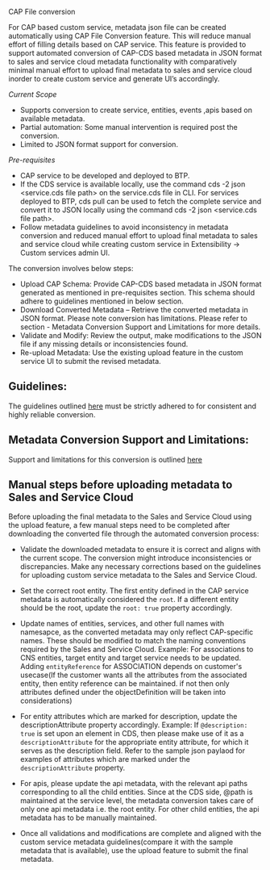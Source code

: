 CAP File conversion

For CAP based custom service, metadata json file can be created automatically using CAP File Conversion feature.
This will reduce manual effort of filling details based on CAP service. This feature is provided to support automated conversion of CAP-CDS based metadata in JSON format to sales and service cloud metadata functionality with comparatively minimal manual effort to upload final metadata to sales and service cloud inorder to create custom service and generate UI’s accordingly.

_Current Scope_

- Supports conversion to create service, entities, events ,apis based on available metadata.
- Partial automation: Some manual intervention is required post the conversion.
- Limited to JSON format support for conversion.

_Pre-requisites_

- CAP service to be developed and deployed to BTP.
- If the CDS service is available locally, use the command cds -2 json <service.cds file path> on the service.cds file in CLI. For services deployed to BTP, cds pull <Service-URL> can be used to fetch the complete service and convert it to JSON locally using the command cds -2 json <service.cds file path>.
- Follow metadata guidelines to avoid inconsistency in metadata conversion and reduced manual effort to upload final metadata to sales and service cloud while creating custom service in Extensibility -> Custom services admin UI.


The conversion involves below steps:

- Upload CAP Schema: Provide CAP-CDS based metadata in JSON format generated as mentioned in pre-requisites section. This schema should adhere to guidelines mentioned in below section.
- Download Converted Metadata – Retrieve the converted metadata in JSON format. Please note conversion has limitations. Please refer to section - Metadata Conversion Support and Limitations for more details.
- Validate and Modify: Review the output, make modifications to the JSON file if any missing details or inconsistencies found.
- Re-upload Metadata: Use the existing upload feature in the custom service UI to submit the revised metadata.


## Guidelines:

The guidelines outlined [here]() must be strictly adhered to for consistent and highly reliable conversion.

## Metadata Conversion Support and Limitations:

Support and limitations for this conversion is outlined [here]()


## Manual steps before uploading metadata to Sales and Service Cloud

Before uploading the final metadata to the Sales and Service Cloud using the upload feature, a few manual steps need to be completed after downloading the converted file through the automated conversion process:

- Validate the downloaded metadata to ensure it is correct and aligns with the current scope. The conversion might introduce inconsistencies or discrepancies. Make any necessary corrections based on the guidelines for uploading custom service metadata to the Sales and Service Cloud.  

- Set the correct root entity. The first entity defined in the CAP service metadata is automatically considered the `root`. If a different entity should be the root, update the `root: true` property accordingly.

- Update names of entities, services, and other full names with namesapce, as the converted metadata may only reflect CAP-specific names. These should be modified to match the naming conventions required by the Sales and Service Cloud. Example: For associations to CNS entities, target entity and target service needs to be updated. Adding `entityReference` for ASSOCIATION depends on customer's usecase(If the customer wants all the attributes from the associated entity, then entity reference can be maintained. if not then only attributes defined under the objectDefinition will be taken into considerations)
  
- For entity attributes which are marked for description, update the descriptionAttribute property accordingly.
  Example: If `@description: true` is set upon an element in CDS, then please make use of it as a `descriptionAttribute` for the appropriate entity attribute, for which it serves as the description field. Refer to the sample json paylaod for examples of attributes which are marked under the `descriptionAttribute` property.

- For apis, please update the api metadata, with the relevant api paths corresponding to all the child entities. Since at the CDS side, @path is maintained at the service level, the metadata conversion takes care of only one api metadata i.e. the root entity. For other child entities, the api metadata has to be manually maintained.
  
- Once all validations and modifications are complete and aligned with the custom service metadata guidelines(compare it with the sample metadata that is available), use the upload feature to submit the final metadata.


